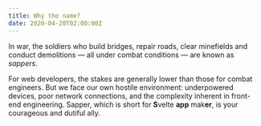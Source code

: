 ```yaml
---
title: Why the name?
date: 2020-04-20T02:00:00Z
---
```


<p>In war, the soldiers who build bridges, repair roads, clear minefields and conduct demolitions — all under combat conditions — are known as <em>sappers</em>.</p>

<p>For web developers, the stakes are generally lower than those for combat engineers. But we face our own hostile environment: underpowered devices, poor network connections, and the complexity inherent in front-end engineering. Sapper, which is short for <strong>S</strong>velte <strong>app</strong> mak<strong>er</strong>, is your courageous and dutiful ally.</p>
